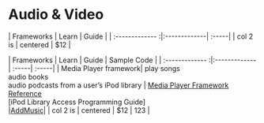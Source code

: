 Audio & Video
========
| Frameworks    | Learn         | Guide  |
| :------------- :|:-------------| :-----|
| col 2 is      | centered      |   $12 |



| Frameworks    | Learn         | Guide  | Sample Code |
| :------------- :|:-------------| :-----| :-----|
| Media Player framework| play songs<br> audio books<br>audio podcasts from a user’s iPod library |  [Media Player Framework Reference]()<br> [iPod Library Access Programming Guide]<br>  |[AddMusic]()|
| col 2 is      | centered      |   $12 | 123 |


